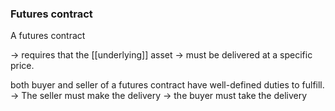 ### Futures contract

A futures contract

-> requires that the [[underlying]] asset
-> must be delivered at a specific price.

both buyer and seller of a futures contract have well-defined duties to fulfill.
-> The seller must make the delivery
-> the buyer must take the delivery